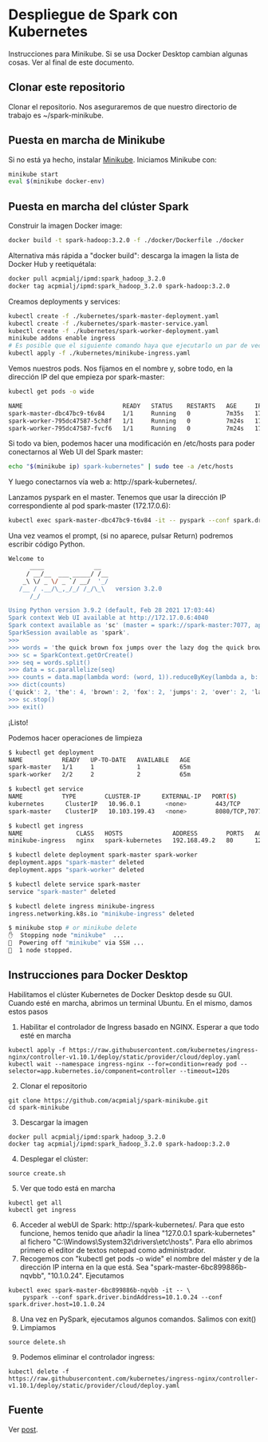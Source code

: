 # Despliegue de Spark con Kubernetes
Instrucciones para Minikube. Si se usa Docker Desktop cambian algunas cosas. Ver al final de este documento. 

## Clonar este repositorio

Clonar el repositorio. Nos aseguraremos de que nuestro directorio de trabajo es ~/spark-minikube. 

## Puesta en marcha de Minikube

Si no está ya hecho, instalar [Minikube](https://kubernetes.io/docs/setup/minikube/). Iniciamos Minikube con:

```sh
minikube start
eval $(minikube docker-env)
```

## Puesta en marcha del clúster Spark

Construir la imagen Docker image:

```sh
docker build -t spark-hadoop:3.2.0 -f ./docker/Dockerfile ./docker
```

Alternativa más rápida a "docker build": descarga la imagen la lista de Docker Hub y reetiquétala:
```sh
docker pull acpmialj/ipmd:spark_hadoop_3.2.0
docker tag acpmialj/ipmd:spark_hadoop_3.2.0 spark-hadoop:3.2.0
```


Creamos deployments y services:

```sh
kubectl create -f ./kubernetes/spark-master-deployment.yaml
kubectl create -f ./kubernetes/spark-master-service.yaml
kubectl create -f ./kubernetes/spark-worker-deployment.yaml
minikube addons enable ingress
# Es posible que el siguiente comando haya que ejecutarlo un par de veces, tarda
kubectl apply -f ./kubernetes/minikube-ingress.yaml
```

Vemos nuestros pods. Nos fijamos en el nombre y, sobre todo, en la dirección IP del que empieza por spark-master:
```sh
kubectl get pods -o wide

NAME                            READY   STATUS    RESTARTS   AGE     IP           NODE       NOMINATED NODE   READINESS GATES
spark-master-dbc47bc9-t6v84     1/1     Running   0          7m35s   172.17.0.6   minikube   <none>           <none>
spark-worker-795dc47587-5ch8f   1/1     Running   0          7m24s   172.17.0.9   minikube   <none>           <none>
spark-worker-795dc47587-fvcf6   1/1     Running   0          7m24s   172.17.0.7   minikube   <none>           <none>
```

Si todo va bien, podemos hacer una modificación en /etc/hosts para poder conectarnos al Web UI del Spark master:
```sh
echo "$(minikube ip) spark-kubernetes" | sudo tee -a /etc/hosts
```
Y luego conectarnos vía web a: http://spark-kubernetes/. 

Lanzamos pyspark en el master. Tenemos que usar la dirección IP correspondiente al pod spark-master (172.17.0.6):

```sh
kubectl exec spark-master-dbc47bc9-t6v84 -it -- pyspark --conf spark.driver.host=172.17.0.6
```

Una vez veamos el prompt, (si no aparece, pulsar Return) podremos escribir código Python.

```sh
Welcome to
      ____              __
     / __/__  ___ _____/ /__
    _\ \/ _ \/ _ `/ __/  '_/
   /__ / .__/\_,_/_/ /_/\_\   version 3.2.0
      /_/

Using Python version 3.9.2 (default, Feb 28 2021 17:03:44)
Spark context Web UI available at http://172.17.0.6:4040
Spark context available as 'sc' (master = spark://spark-master:7077, app id = app-20221118101454-0000).
SparkSession available as 'spark'.
>>>
>>> words = 'the quick brown fox jumps over the lazy dog the quick brown fox jumps over the lazy dog'
>>> sc = SparkContext.getOrCreate()
>>> seq = words.split()
>>> data = sc.parallelize(seq)
>>> counts = data.map(lambda word: (word, 1)).reduceByKey(lambda a, b: a + b).collect()
>>> dict(counts)
{'quick': 2, 'the': 4, 'brown': 2, 'fox': 2, 'jumps': 2, 'over': 2, 'lazy': 2, 'dog': 2}
>>> sc.stop()
>>> exit()
```

¡Listo!

Podemos hacer operaciones de limpieza

```sh
$ kubectl get deployment
NAME           READY   UP-TO-DATE   AVAILABLE   AGE
spark-master   1/1     1            1           65m
spark-worker   2/2     2            2           65m

$ kubectl get service
NAME           TYPE        CLUSTER-IP      EXTERNAL-IP   PORT(S)             AGE
kubernetes      ClusterIP   10.96.0.1       <none>        443/TCP             104d
spark-master    ClusterIP   10.103.199.43   <none>        8080/TCP,7077/TCP   13m

$ kubectl get ingress
NAME               CLASS   HOSTS              ADDRESS        PORTS   AGE
minikube-ingress   nginx   spark-kubernetes   192.168.49.2   80      12m

$ kubectl delete deployment spark-master spark-worker
deployment.apps "spark-master" deleted
deployment.apps "spark-worker" deleted

$ kubectl delete service spark-master
service "spark-master" deleted

$ kubectl delete ingress minikube-ingress
ingress.networking.k8s.io "minikube-ingress" deleted

$ minikube stop # or minikube delete
✋  Stopping node "minikube"  ...
🛑  Powering off "minikube" via SSH ...
🛑  1 node stopped.
```

## Instrucciones para Docker Desktop

Habilitamos el clúster Kubernetes de Docker Desktop desde su GUI. Cuando esté en marcha, abrimos un terminal Ubuntu. En el mismo, damos estos pasos

1. Habilitar el controlador de Ingress basado en NGINX. Esperar a que todo esté en marcha
```
kubectl apply -f https://raw.githubusercontent.com/kubernetes/ingress-nginx/controller-v1.10.1/deploy/static/provider/cloud/deploy.yaml
kubectl wait --namespace ingress-nginx --for=condition=ready pod --selector=app.kubernetes.io/component=controller --timeout=120s
```
2. Clonar el repositorio
```
git clone https://github.com/acpmialj/spark-minikube.git 
cd spark-minikube
```
3. Descargar la imagen
```
docker pull acpmialj/ipmd:spark_hadoop_3.2.0
docker tag acpmialj/ipmd:spark_hadoop_3.2.0 spark-hadoop:3.2.0
```
4. Desplegar el clúster: 
```
source create.sh
```
5. Ver que todo está en marcha
```
kubectl get all
kubectl get ingress
```
6. Acceder al webUI de Spark: http://spark-kubernetes/. Para que esto funcione, hemos tenido que añadir la línea "127.0.0.1 spark-kubernetes" al fichero "C:\Windows\System32\drivers\etc\hosts". Para ello abrimos primero el editor de textos notepad como administrador. 
7. Recogemos con "kubectl get pods -o wide" el nombre del máster y de la dirección IP interna en la que está. Sea "spark-master-6bc899886b-nqvbb", "10.1.0.24". Ejecutamos
```
kubectl exec spark-master-6bc899886b-nqvbb -it -- \
    pyspark --conf spark.driver.bindAddress=10.1.0.24 --conf spark.driver.host=10.1.0.24
```
8. Una vez en PySpark, ejecutamos algunos comandos. Salimos con exit()
9. Limpiamos 
```
source delete.sh
```
9. Podemos eliminar el controlador ingress:
```
kubectl delete -f https://raw.githubusercontent.com/kubernetes/ingress-nginx/controller-v1.10.1/deploy/static/provider/cloud/deploy.yaml
```
## Fuente

Ver [post](https://testdriven.io/deploying-spark-on-kubernetes).
